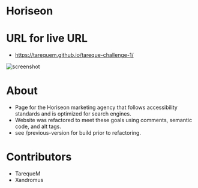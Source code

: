 # Horiseon

# URL for live URL
* https://tarequem.github.io/tareque-challenge-1/

![screenshot](/horiseon-snapshot.png)

# About
* Page for the Horiseon marketing agency that follows accessibility standards and is optimized for search engines.
* Website was refactored to meet these goals using comments, semantic code, and alt tags. 
* see /previous-version for build prior to refactoring. 

# Contributors
* TarequeM 
* Xandromus
